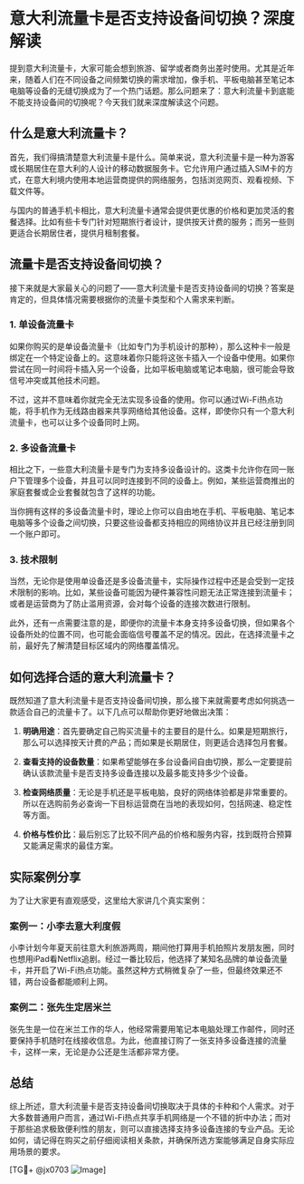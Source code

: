 # 意大利流量卡是否支持设备间切换？深度解读

提到意大利流量卡，大家可能会想到旅游、留学或者商务出差时使用。尤其是近年来，随着人们在不同设备之间频繁切换的需求增加，像手机、平板电脑甚至笔记本电脑等设备的无缝切换成为了一个热门话题。那么问题来了：意大利流量卡到底能不能支持设备间的切换呢？今天我们就来深度解读这个问题。

## 什么是意大利流量卡？

首先，我们得搞清楚意大利流量卡是什么。简单来说，意大利流量卡是一种为游客或长期居住在意大利的人设计的移动数据服务卡。它允许用户通过插入SIM卡的方式，在意大利境内使用本地运营商提供的网络服务，包括浏览网页、观看视频、下载文件等。

与国内的普通手机卡相比，意大利流量卡通常会提供更优惠的价格和更加灵活的套餐选择。比如有些卡专门针对短期旅行者设计，提供按天计费的服务；而另一些则更适合长期居住者，提供月租制套餐。

## 流量卡是否支持设备间切换？

接下来就是大家最关心的问题了——意大利流量卡是否支持设备间的切换？答案是肯定的，但具体情况需要根据你的流量卡类型和个人需求来判断。

### 1. 单设备流量卡
如果你购买的是单设备流量卡（比如专门为手机设计的那种），那么这种卡一般是绑定在一个特定设备上的。这意味着你只能将这张卡插入一个设备中使用。如果你尝试在同一时间将卡插入另一个设备，比如平板电脑或笔记本电脑，很可能会导致信号冲突或其他技术问题。

不过，这并不意味着你就完全无法实现多设备的使用。你可以通过Wi-Fi热点功能，将手机作为无线路由器来共享网络给其他设备。这样，即使你只有一个意大利流量卡，也可以让多个设备同时上网。

### 2. 多设备流量卡
相比之下，一些意大利流量卡是专门为支持多设备设计的。这类卡允许你在同一账户下管理多个设备，并且可以同时连接到不同的设备上。例如，某些运营商推出的家庭套餐或企业套餐就包含了这样的功能。

当你拥有这样的多设备流量卡时，理论上你可以自由地在手机、平板电脑、笔记本电脑等多个设备之间切换，只要这些设备都支持相应的网络协议并且已经注册到同一个账户即可。

### 3. 技术限制
当然，无论你是使用单设备还是多设备流量卡，实际操作过程中还是会受到一定技术限制的影响。比如，某些设备可能因为硬件兼容性问题无法正常连接到流量卡；或者是运营商为了防止滥用资源，会对每个设备的连接次数进行限制。

此外，还有一点需要注意的是，即便你的流量卡本身支持多设备切换，但如果各个设备所处的位置不同，也可能会面临信号覆盖不足的情况。因此，在选择流量卡之前，最好先了解清楚目标区域内的网络覆盖情况。

## 如何选择合适的意大利流量卡？

既然知道了意大利流量卡是否支持设备间切换，那么接下来就需要考虑如何挑选一款适合自己的流量卡了。以下几点可以帮助你更好地做出决策：

1. **明确用途**：首先要确定自己购买流量卡的主要目的是什么。如果是短期旅行，那么可以选择按天计费的产品；而如果是长期居住，则更适合选择包月套餐。
   
2. **查看支持的设备数量**：如果希望能够在多台设备间自由切换，那么一定要提前确认该款流量卡是否支持多设备连接以及最多能支持多少个设备。

3. **检查网络质量**：无论是手机还是平板电脑，良好的网络体验都是非常重要的。所以在选购前务必查询一下目标运营商在当地的表现如何，包括网速、稳定性等方面。

4. **价格与性价比**：最后别忘了比较不同产品的价格和服务内容，找到既符合预算又能满足需求的最佳方案。

## 实际案例分享

为了让大家更有直观感受，这里给大家讲几个真实案例：

### 案例一：小李去意大利度假
小李计划今年夏天前往意大利旅游两周，期间他打算用手机拍照片发朋友圈，同时也想用iPad看Netflix追剧。经过一番比较后，他选择了某知名品牌的单设备流量卡，并开启了Wi-Fi热点功能。虽然这种方式稍微复杂了一些，但最终效果还不错，两台设备都能顺利上网。

### 案例二：张先生定居米兰
张先生是一位在米兰工作的华人，他经常需要用笔记本电脑处理工作邮件，同时还要保持手机随时在线接收信息。为此，他直接订购了一张支持多设备连接的流量卡，这样一来，无论是办公还是生活都非常方便。

## 总结

综上所述，意大利流量卡是否支持设备间切换取决于具体的卡种和个人需求。对于大多数普通用户而言，通过Wi-Fi热点共享手机网络是一个不错的折中办法；而对于那些追求极致便利性的朋友，则可以直接选择支持多设备连接的专业产品。无论如何，请记得在购买之前仔细阅读相关条款，并确保所选方案能够满足自身实际应用场景的要求。

[TG💪+ @jx0703 ![Image](https://github.com/user-attachments/assets/dbca1d08-cadb-493c-b0ec-ad6f7a83f270)]